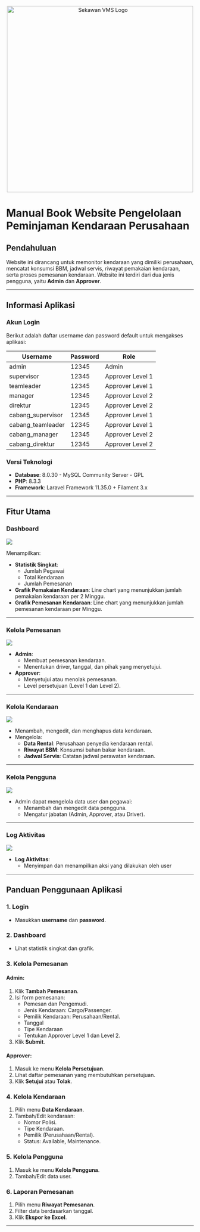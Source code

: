<p align="center"><a href="#" target="_blank"><img src="./public/images/logo.webp" width="500" alt="Sekawan VMS Logo"></a></p>


# Manual Book Website Pengelolaan Peminjaman Kendaraan Perusahaan

## Pendahuluan
Website ini dirancang untuk memonitor kendaraan yang dimiliki perusahaan, mencatat konsumsi BBM, jadwal servis, riwayat pemakaian kendaraan, serta proses pemesanan kendaraan. Website ini terdiri dari dua jenis pengguna, yaitu **Admin** dan **Approver**.

---

## Informasi Aplikasi

### Akun Login
Berikut adalah daftar username dan password default untuk mengakses aplikasi:

| Username       | Password    | Role      |
|----------------|-------------|-----------|
| admin          | 12345    | Admin     |
| supervisor      | 12345  | Approver Level 1 |
| teamleader      | 12345  | Approver Level 1 |
| manager      | 12345  | Approver Level 2 |
| direktur      | 12345  | Approver Level 2 |
| cabang_supervisor      | 12345  | Approver Level 1 |
| cabang_teamleader      | 12345  | Approver Level 1 |
| cabang_manager      | 12345  | Approver Level 2 |
| cabang_direktur      | 12345  | Approver Level 2 |

### Versi Teknologi
- **Database**: 8.0.30 - MySQL Community Server - GPL
- **PHP**: 8.3.3
- **Framework**: Laravel Framework 11.35.0 + Filament 3.x

---

## Fitur Utama

### **Dashboard**

![](./public/images/assets/dashboard.png)

Menampilkan:
- **Statistik Singkat**:
  - Jumlah Pegawai 
  - Total Kendaraan 
  - Jumlah Pemesanan 
- **Grafik Pemakaian Kendaraan**: Line chart yang menunjukkan jumlah pemakaian kendaraan per 2 Minggu.
- **Grafik Pemesanan Kendaraan**: Line chart yang menunjukkan jumlah pemesanan kendaraan per Minggu.

---

### **Kelola Pemesanan**

![](./public/images/assets/kelola-pemesanan.png)

- **Admin**:
  - Membuat pemesanan kendaraan.
  - Menentukan driver, tanggal, dan pihak yang menyetujui.
- **Approver**:
  - Menyetujui atau menolak pemesanan.
  - Level persetujuan (Level 1 dan Level 2).

---

### **Kelola Kendaraan**

![](./public/images/assets/kelola-kendaraan.png)

- Menambah, mengedit, dan menghapus data kendaraan.
- Mengelola:
  - **Data Rental**: Perusahaan penyedia kendaraan rental.
  - **Riwayat BBM**: Konsumsi bahan bakar kendaraan.
  - **Jadwal Servis**: Catatan jadwal perawatan kendaraan.

---

### **Kelola Pengguna**

![](./public/images/assets/kelola-pengguna.png)

- Admin dapat mengelola data user dan pegawai:
  - Menambah dan mengedit data pengguna.
  - Mengatur jabatan (Admin, Approver, atau Driver).

---

### **Log Aktivitas**

![](./public/images/assets/log.png)

- **Log Aktivitas**:
  - Menyimpan dan menampilkan aksi yang dilakukan oleh user

---

## Panduan Penggunaan Aplikasi

### 1. **Login**
- Masukkan **username** dan **password**.

### 2. **Dashboard**
- Lihat statistik singkat dan grafik.

### 3. **Kelola Pemesanan**
#### Admin:
1. Klik **Tambah Pemesanan**.
2. Isi form pemesanan: 
   - Pemesan dan Pengemudi.
   - Jenis Kendaraan: Cargo/Passenger.
   - Pemilik Kendaraan: Perusahaan/Rental.
   - Tanggal
   - Tipe Kendaraan
   - Tentukan Approver Level 1 dan Level 2.
3. Klik **Submit**.

#### Approver:
1. Masuk ke menu **Kelola Persetujuan**.
2. Lihat daftar pemesanan yang membutuhkan persetujuan.
3. Klik **Setujui** atau **Tolak**.

### 4. **Kelola Kendaraan**
1. Pilih menu **Data Kendaraan**.
2. Tambah/Edit kendaraan:
   - Nomor Polisi.
   - Tipe Kendaraan.
   - Pemilik (Perusahaan/Rental).
   - Status: Available, Maintenance.

### 5. **Kelola Pengguna**
1. Masuk ke menu **Kelola Pengguna**.
2. Tambah/Edit data user.

### 6. **Laporan Pemesanan**
1. Pilih menu **Riwayat Pemesanan**.
2. Filter data berdasarkan tanggal.
3. Klik **Ekspor ke Excel**.

---
